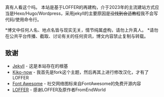 真有人看这个吗。
本站是基于LOFFER的再建构，介于2023年的主流建站方式应当是Hexo/Hugo/Wordpress，采用jekyll的主要原因是~~没找到合适教程~~我不会写代码/使用命令行。

*博文中任何人名、地点名皆与现实无关，情节纯属虚构，请勿上升真人。
*请勿在公共平台传播、截取、讨论有关的任何资讯，博文内容禁止复制与转载。

## 致谢

* [Jekyll](https://github.com/jekyll/jekyll) - 这是本站存在的根基
* [Kiko-now](<https://github.com/aweekj/kiko-now>) - 我首先是fork这个主题，然后再其上进行修改汉化，才有了LOFFER
* [Font Awesome](<https://fontawesome.com/>) - 社交网络图标来自FontAwesome的免费开源内容
* [LOFFER](<https://fromendworld.github.io/LOFFER/document/>) - 感谢LOFFER及原作者FromEndWorld
